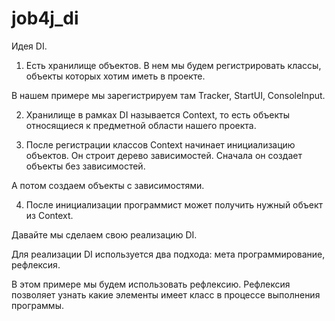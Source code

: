 # job4j_di
Идея DI.

1. Есть хранилище объектов. В нем мы будем регистрировать классы, объекты которых хотим иметь в проекте.

В нашем примере мы зарегистрируем там Tracker, StartUI, ConsoleInput.

2. Хранилище в рамках DI называется Context, то есть объекты относящиеся к предметной области нашего проекта.

3. После регистрации классов Context начинает инициализацию объектов. Он строит дерево зависимостей. Сначала он создает объекты без зависимостей.

А потом создаем объекты с зависимостями.

4. После инициализации программист может получить нужный объект из Context.

Давайте мы сделаем свою реализацию DI.

Для реализации DI используется два подхода: мета программирование, рефлексия.

В этом примере мы будем использовать рефлексию. Рефлексия позволяет узнать какие элементы имеет класс в процессе выполнения программы.